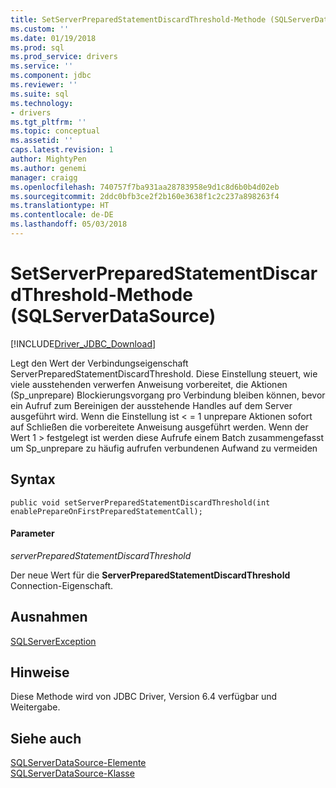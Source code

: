 ```yaml
---
title: SetServerPreparedStatementDiscardThreshold-Methode (SQLServerDataSource) | Microsoft Docs
ms.custom: ''
ms.date: 01/19/2018
ms.prod: sql
ms.prod_service: drivers
ms.service: ''
ms.component: jdbc
ms.reviewer: ''
ms.suite: sql
ms.technology:
- drivers
ms.tgt_pltfrm: ''
ms.topic: conceptual
ms.assetid: ''
caps.latest.revision: 1
author: MightyPen
ms.author: genemi
manager: craigg
ms.openlocfilehash: 740757f7ba931aa28783958e9d1c8d6b0b4d02eb
ms.sourcegitcommit: 2ddc0bfb3ce2f2b160e3638f1c2c237a898263f4
ms.translationtype: HT
ms.contentlocale: de-DE
ms.lasthandoff: 05/03/2018
---
```

# <a name="setserverpreparedstatementdiscardthreshold-method-sqlserverdatasource"></a>SetServerPreparedStatementDiscardThreshold-Methode (SQLServerDataSource)
[!INCLUDE[Driver_JDBC_Download](../../../includes/driver_jdbc_download.md)]

  Legt den Wert der Verbindungseigenschaft ServerPreparedStatementDiscardThreshold. Diese Einstellung steuert, wie viele ausstehenden verwerfen Anweisung vorbereitet, die Aktionen (Sp_unprepare) Blockierungsvorgang pro Verbindung bleiben können, bevor ein Aufruf zum Bereinigen der ausstehende Handles auf dem Server ausgeführt wird. Wenn die Einstellung ist < = 1 unprepare Aktionen sofort auf Schließen die vorbereitete Anweisung ausgeführt werden. Wenn der Wert 1 > festgelegt ist werden diese Aufrufe einem Batch zusammengefasst um Sp_unprepare zu häufig aufrufen verbundenen Aufwand zu vermeiden
 
## <a name="syntax"></a>Syntax  
  
```
public void setServerPreparedStatementDiscardThreshold(int enablePrepareOnFirstPreparedStatementCall);  
```  
  
#### <a name="parameters"></a>Parameter  
 *serverPreparedStatementDiscardThreshold*  
  
 Der neue Wert für die **ServerPreparedStatementDiscardThreshold** Connection-Eigenschaft.  

## <a name="exceptions"></a>Ausnahmen  
 [SQLServerException](../../../connect/jdbc/reference/sqlserverexception-class.md)  
 
## <a name="remarks"></a>Hinweise  
 Diese Methode wird von JDBC Driver, Version 6.4 verfügbar und Weitergabe.
 
## <a name="see-also"></a>Siehe auch  
 [SQLServerDataSource-Elemente](../../../connect/jdbc/reference/sqlserverdatasource-members.md)   
 [SQLServerDataSource-Klasse](../../../connect/jdbc/reference/sqlserverdatasource-class.md)  
  
  
